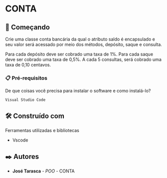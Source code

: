 # CONTA


## 🚀 Começando
Crie uma classe conta bancária da qual o atributo saldo é encapsulado e seu valor será acessado por meio dos métodos, depósito, saque e consulta.

Para cada depósito deve ser cobrado uma taxa de 1%.
Para cada saque deve ser cobrado uma taxa de 0,5%.
A cada 5 consultas, será cobrado uma taxa de 0,10 centavos.

### 📋 Pré-requisitos

De que coisas você precisa para instalar o software e como instalá-lo?

```
Visual Studio Code
```


## 🛠️ Construído com

Ferramentas utilizadas e bibliotecas

* Vscode


## ✒️ Autores

* **José Tarasca** - *POO* - CONTA
